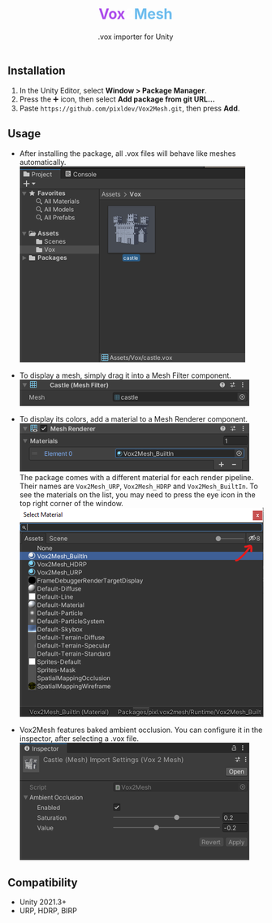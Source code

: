 <div align="center">
<h1><span style="color: #ac4cec;">Vox</span><span style="color: white;">2</span><span style="color: #6ebdee;">Mesh</span></h1>
<span>.vox importer for Unity</span>
</div>
<br/>

## Installation
1. In the Unity Editor, select **Window > Package Manager**.
2. Press the ➕ icon, then select **Add package from git URL...**
3. Paste `https://github.com/pixldev/Vox2Mesh.git`, then press **Add**.

## Usage
- After installing the package, all .vox files will behave like meshes automatically.  
![Mesh in the project window](./usage_1.png)

- To display a mesh, simply drag it into a Mesh Filter component.  
![Mesh Filter component](./usage_2.png)

- To display its colors, add a material to a Mesh Renderer component.  
![Mesh Renderer component](./usage_3.png)  
The package comes with a different material for each render pipeline.
Their names are `Vox2Mesh_URP`, `Vox2Mesh_HDRP` and `Vox2Mesh_BuiltIn`.
To see the materials on the list, you may need to press the eye icon in the top right corner of the window.  
![Mesh Renderer component](./usage_4.png)

- Vox2Mesh features baked ambient occlusion. You can configure it in the inspector, after selecting a .vox file.  
![Mesh Filter component](./usage_5.png)

## Compatibility
- Unity 2021.3+
- URP, HDRP, BIRP
